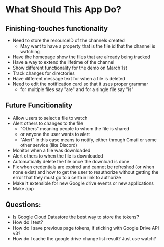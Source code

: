 # What Should This App Do?
## Finishing-touches functionality
* Need to store the resourceID of the channels created
  * May want to have a property that is the file id that the channel is watching
* Have the homepage show the files that are already being tracked
* Have a way to extend the lifetime of the channel
* Show different functionality for the demo on March 1st
* Track changes for directories
* Have different message text for when a file is deleted
* Need to edit the notification card so that it uses proper grammar 
  * for multiple files say "are" and for a single file say "is"

## Future Funcitionality
* Allow users to select a file to watch
* Alert others to changes to the file
  * "Others" meaning people to whom the file is shared
  * or anyone the user wants to alert
  * "Alert" in this case means to notify, either through Gmail or 
  some other service (like Discord)
* Monitor when a file was downloaded
* Alert others to when the file is downloaded
* Automatically delete the file once the download is done
* Fix when credentials are expired and cannot be refreshed (or when none
exist) and how to get the user to reauthorize without getting the error
that they must go to a certain link to authorize
* Make it extensible for new Google drive events or new applications
* Make app

## Questions:
* Is Google Cloud Datastore the best way to store the tokens?
* How do I test?
* How do I save previous page tokens, if sticking with Google Drive API v3?
* How do I cache the google drive change list result? Just use watch?